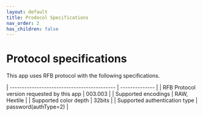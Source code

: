 ```yaml
---
layout: default
title: Prodocol Specifications
nav_order: 2
has_children: false
---
```

# Protocol specifications
This app uses RFB protocol with the following specifications.

| ------------------------------------------- | --------------       |
| RFB Protocol version requested by this app  | 003.003              |
| Supported encodings                         | RAW, Hextile         |
| Supported color depth                       | 32bits               |
| Supported authentication type               | password(authType=2) |
